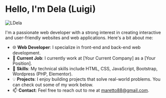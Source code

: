 # Hello, I'm Dela (Luigi)

![LDela]([https://your-image-url.com/your-image.jpg](https://www.publicdomainpictures.net/pictures/380000/velka/man-amp-tree-watching-universe.jpg))

I'm a passionate web developer with a strong interest in creating interactive and user-friendly websites and web applications. Here's a bit about me:

- 🌐 **Web Developer**: I specialize in front-end and back-end web development.
- 💼 **Current Job**: I currently work at [Your Current Company] as a [Your Position].
- 🚀 **Skills**: My technical skills include HTML, CSS, JavaScript, Bootstrap, Wordpress (PHP, Elementor).
- 💡 **Projects**: I enjoy building projects that solve real-world problems. You can check out some of my work below.
- 📫 **Contact**: Feel free to reach out to me at maretto88@gmail.com.


